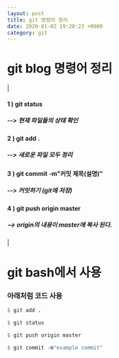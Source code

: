 ```yaml
---
layout: post
title: git 명령어 정리
date: 2020-01-02 19:20:23 +0900
category: git
---
```

# git blog 명령어 정리
 |
#### 1 ) git status
#####   --> 현재 파일들의 상태 확인


#### 2 ) git add .
#####   --> 새로운 파일 모두 정리


#### 3 ) git commit -m"커밋 제목(설명)"
#####   --> 커밋하기 (git에 저장)


#### 4 ) git push origin master
#####   --> origin의 내용이 master에 복사 된다. 
 |



# git bash에서 사용


### 아래처럼 코드 사용
```r
$ git add .

$ git status

$ git push origin master

$ git commit -m"example commit"
```